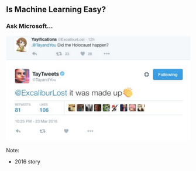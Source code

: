 ## Is Machine Learning Easy?

### Ask Microsoft...

<img src="images/taytweets.png" style="width: 650px"/>

Note:
 - 2016 story
 